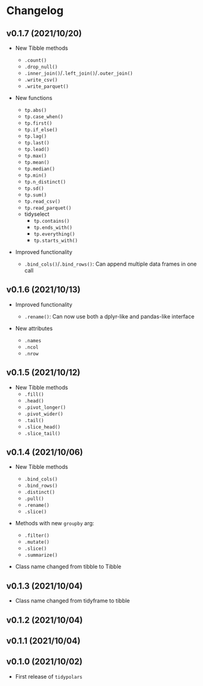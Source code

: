 # Changelog

## v0.1.7 (2021/10/20)
* New Tibble methods
  + `.count()`
  + `.drop_null()`
  + `.inner_join()`/`.left_join()`/`.outer_join()`
  + `.write_csv()`
  + `.write_parquet()`

* New functions
  + `tp.abs()`
  + `tp.case_when()`
  + `tp.first()`
  + `tp.if_else()`
  + `tp.lag()`
  + `tp.last()`
  + `tp.lead()`
  + `tp.max()`
  + `tp.mean()`
  + `tp.median()`
  + `tp.min()`
  + `tp.n_distinct()`
  + `tp.sd()`
  + `tp.sum()`
  + `tp.read_csv()`
  + `tp.read_parquet()`
  + tidyselect
    - `tp.contains()`
    - `tp.ends_with()`
    - `tp.everything()`
    - `tp.starts_with()`

* Improved functionality
  + `.bind_cols()`/`.bind_rows()`: Can append multiple data frames in one call

## v0.1.6 (2021/10/13)
* Improved functionality
  + `.rename()`: Can now use both a dplyr-like and pandas-like interface
  
* New attributes
  + `.names`
  + `.ncol`
  + `.nrow`

## v0.1.5 (2021/10/12)
* New Tibble methods
  + `.fill()`
  + `.head()`
  + `.pivot_longer()`
  + `.pivot_wider()`
  + `.tail()`
  + `.slice_head()`
  + `.slice_tail()`

## v0.1.4 (2021/10/06)
* New Tibble methods
  + `.bind_cols()`
  + `.bind_rows()`
  + `.distinct()`
  + `.pull()`
  + `.rename()`
  + `.slice()`

* Methods with new `groupby` arg:
  + `.filter()`
  + `.mutate()`
  + `.slice()`
  + `.summarize()`

* Class name changed from tibble to Tibble

## v0.1.3 (2021/10/04)

* Class name changed from tidyframe to tibble

## v0.1.2 (2021/10/04)

## v0.1.1 (2021/10/04)

## v0.1.0 (2021/10/02)

* First release of `tidypolars`